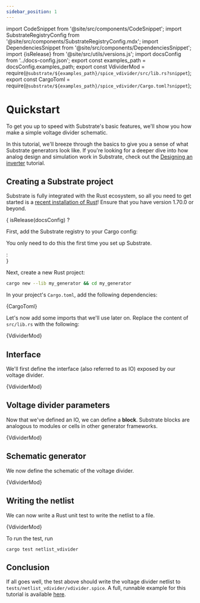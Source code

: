 ```yaml
---
sidebar_position: 1
---
```


import CodeSnippet from '@site/src/components/CodeSnippet';
import SubstrateRegistryConfig from '@site/src/components/SubstrateRegistryConfig.mdx';
import DependenciesSnippet from '@site/src/components/DependenciesSnippet';
import {isRelease} from '@site/src/utils/versions.js';
import docsConfig from '../docs-config.json';
export const examples_path = docsConfig.examples_path;
export const VdividerMod = require(`@substrate/${examples_path}/spice_vdivider/src/lib.rs?snippet`);
export const CargoToml = require(`@substrate/${examples_path}/spice_vdivider/Cargo.toml?snippet`);

# Quickstart

To get you up to speed with Substrate's basic features, we'll show you how make a simple voltage divider schematic.

In this tutorial, we'll breeze through the basics to give you a sense of what Substrate generators look like. If you're looking for a deeper dive into how analog design and simulation work in Substrate, check out the [Designing an inverter](inverter.md) tutorial.

## Creating a Substrate project

Substrate is fully integrated with the Rust ecosystem, so all you need to get started is a [recent installation of Rust](https://www.rust-lang.org/tools/install)! Ensure that you have version 1.70.0 or beyond.

{ isRelease(docsConfig) ? <div>
First, add the Substrate registry to your Cargo config:

<SubstrateRegistryConfig/>

You only need to do this the first time you set up Substrate.
</div> : <div/> }

Next, create a new Rust project:
```bash
cargo new --lib my_generator && cd my_generator
```

In your project's `Cargo.toml`, add the following dependencies:


<DependenciesSnippet docsConfig={docsConfig} language="toml" title="Cargo.toml" snippet="dependencies">{CargoToml}</DependenciesSnippet>

Let's now add some imports that we'll use later on.
Replace the content of `src/lib.rs` with the following:

<CodeSnippet language="rust" title="src/lib.rs" snippet="imports">{VdividerMod}</CodeSnippet>

## Interface

We'll first define the interface (also referred to as IO) exposed by our voltage divider.

<CodeSnippet language="rust" title="src/lib.rs" snippet="vdivider-io">{VdividerMod}</CodeSnippet>

## Voltage divider parameters

Now that we've defined an IO, we can define a **block**.
Substrate blocks are analogous to modules or cells in other generator frameworks.

<CodeSnippet language="rust" title="src/lib.rs" snippet="vdivider-struct">{VdividerMod}</CodeSnippet>

## Schematic generator

We now define the schematic of the voltage divider.

<CodeSnippet language="rust" title="src/lib.rs" snippet="vdivider-schematic">{VdividerMod}</CodeSnippet>

## Writing the netlist

We can now write a Rust unit test to write the netlist to a file.

<CodeSnippet language="rust" title="lib/tb.rs" snippet="tests">{VdividerMod}</CodeSnippet>

To run the test, run

```
cargo test netlist_vdivider
```

## Conclusion

If all goes well, the test above should write the voltage divider netlist to `tests/netlist_vdivider/vdivider.spice`.
A full, runnable example for this tutorial is available [here](https://github.com/substrate-labs/substrate2/tree/main/examples/spice_vdivder).

